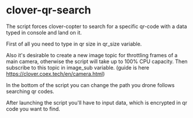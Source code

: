 # clover-qr-search
The script forces clover-copter to search for a specific qr-code with a data typed in console and land on it.

First of all you need to type in qr size in qr_size variable.

Also it's desirable to create a new image topic for throttling frames of a main camera, otherwise the script will take up to 100% CPU capacity. Then subscribe to this topic in image_sub variable. (guide is here https://clover.coex.tech/en/camera.html)

In the bottom of the script you can change the path you drone follows searching qr codes.

After launching the script you'll have to input data, which is encrypted in qr code you want to find.
